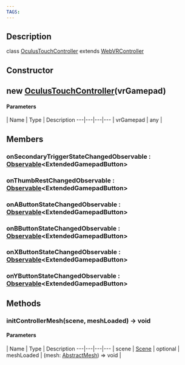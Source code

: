 ```yaml
---
TAGS:
---
```

## Description

class [OculusTouchController](/classes/3.0/OculusTouchController) extends [WebVRController](/classes/3.0/WebVRController)



## Constructor

## new [OculusTouchController](/classes/3.0/OculusTouchController)(vrGamepad)



#### Parameters
 | Name | Type | Description
---|---|---|---
 | vrGamepad | any | 

## Members

### onSecondaryTriggerStateChangedObservable : [Observable](/classes/3.0/Observable)&lt;ExtendedGamepadButton&gt;



### onThumbRestChangedObservable : [Observable](/classes/3.0/Observable)&lt;ExtendedGamepadButton&gt;



### onAButtonStateChangedObservable : [Observable](/classes/3.0/Observable)&lt;ExtendedGamepadButton&gt;



### onBButtonStateChangedObservable : [Observable](/classes/3.0/Observable)&lt;ExtendedGamepadButton&gt;



### onXButtonStateChangedObservable : [Observable](/classes/3.0/Observable)&lt;ExtendedGamepadButton&gt;



### onYButtonStateChangedObservable : [Observable](/classes/3.0/Observable)&lt;ExtendedGamepadButton&gt;



## Methods

### initControllerMesh(scene, meshLoaded) &rarr; void



#### Parameters
 | Name | Type | Description
---|---|---|---
 | scene | [Scene](/classes/3.0/Scene) | 
optional | meshLoaded | (mesh: [AbstractMesh](/classes/3.0/AbstractMesh)) =&gt; void | 
